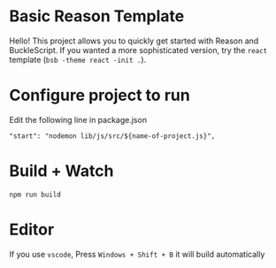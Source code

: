 # Basic Reason Template

Hello! This project allows you to quickly get started with Reason and BuckleScript. If you wanted a more sophisticated version, try the `react` template (`bsb -theme react -init .`).

# Configure project to run
Edit the following line in package.json

```
"start": "nodemon lib/js/src/${name-of-project.js}",
```

# Build + Watch

```
npm run build
```

# Editor
If you use `vscode`, Press `Windows + Shift + B` it will build automatically
